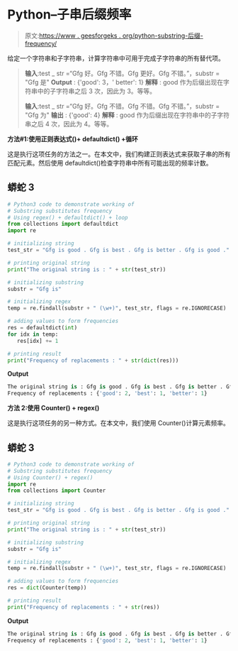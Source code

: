 # Python–子串后缀频率

> 原文:[https://www . geesforgeks . org/python-substring-后缀-frequency/](https://www.geeksforgeeks.org/python-substring-suffix-frequency/)

给定一个字符串和子字符串，计算字符串中可用于完成子字符串的所有替代项。

> **输入**:test _ str =“Gfg 好。Gfg 不错。Gfg 更好。Gfg 不错。”，substr = "Gfg 是"
> **Output** : {'good': 3，' better': 1}
> **解释** : good 作为后缀出现在字符串中的子字符串之后 3 次，因此为 3。等等。
> 
> **输入**:test _ str =“Gfg 好。Gfg 不错。Gfg 不错。Gfg 不错。”，substr = "Gfg 为"
> **输出** : {'good': 4}
> **解释** : good 作为后缀出现在字符串中的子字符串之后 4 次，因此为 4。等等。

**方法#1:使用正则表达式()+ defaultdict() +循环**

这是执行这项任务的方法之一。在本文中，我们构建正则表达式来获取子串的所有匹配元素。然后使用 defaultdict()检查字符串中所有可能出现的频率计数。

## 蟒蛇 3

```py
# Python3 code to demonstrate working of
# Substring substitutes frequency
# Using regex() + defaultdict() + loop
from collections import defaultdict
import re

# initializing string
test_str = "Gfg is good . Gfg is best . Gfg is better . Gfg is good ."

# printing original string
print("The original string is : " + str(test_str))

# initializing substring
substr = "Gfg is"

# initializing regex
temp = re.findall(substr + " (\w+)", test_str, flags = re.IGNORECASE)

# adding values to form frequencies
res = defaultdict(int)
for idx in temp:
   res[idx] += 1

# printing result
print("Frequency of replacements : " + str(dict(res)))
```

**Output**

```py
The original string is : Gfg is good . Gfg is best . Gfg is better . Gfg is good .
Frequency of replacements : {'good': 2, 'best': 1, 'better': 1}

```

**方法 2:使用 Counter() + regex()**

这是执行这项任务的另一种方式。在本文中，我们使用 Counter()计算元素频率。

## 蟒蛇 3

```py
# Python3 code to demonstrate working of
# Substring substitutes frequency
# Using Counter() + regex()
import re
from collections import Counter

# initializing string
test_str = "Gfg is good . Gfg is best . Gfg is better . Gfg is good ."

# printing original string
print("The original string is : " + str(test_str))

# initializing substring
substr = "Gfg is"

# initializing regex
temp = re.findall(substr + " (\w+)", test_str, flags = re.IGNORECASE)

# adding values to form frequencies
res = dict(Counter(temp))

# printing result
print("Frequency of replacements : " + str(res))
```

**Output**

```py
The original string is : Gfg is good . Gfg is best . Gfg is better . Gfg is good .
Frequency of replacements : {'good': 2, 'best': 1, 'better': 1}

```
